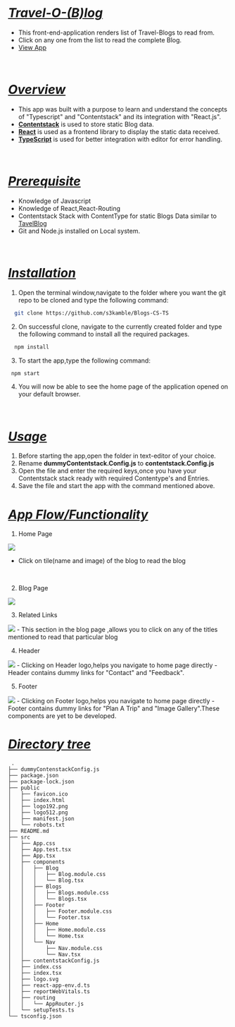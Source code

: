 # <i><u>Travel-O-(B)log</u></i>
- This front-end-application renders list of Travel-Blogs to read from.
- Click on any one from the list to read the complete Blog.
- [View App]()

<br>

# <i><u>Overview</u></i>
- This app was built with a purpose to learn and understand the concepts of "Typescript" and "Contentstack" and its integration with "React.js".
- <b>[Contentstack](https://www.contentstack.com/)</b>  is used to store static Blog data.
- <b>[React](https://reactjs.org/)</b>  is used as a frontend library to display the static data received.
- <b>[TypeScript](https://www.typescriptlang.org/)</b>  is used for better integration with editor for error handling.

<br>

# <i><u>Prerequisite</u></i>
- Knowledge of Javascript
- Knowledge of React,React-Routing
- Contentstack Stack with ContentType  for static Blogs Data similar to [TavelBlog](https://s3kamble.github.io/webpage-rendering-data/Readme_Blog_CS_TS_Data/travel_blog.json)
- Git and Node.js installed on Local system.
<br>

# <i><u>Installation</u></i>
1. Open the terminal window,navigate to the folder where you want the git repo to be cloned and type the following command: 
```sh
  git clone https://github.com/s3kamble/Blogs-CS-TS
   ```

2. On successful clone, navigate to the currently created folder and type the following command to install all the required packages.
```sh
  npm install
   ```

3. To start the app,type the following command:
```sh
 npm start
   ```
4. You will now be able to see the home page of the application opened on your default browser.

<br>

# <i><u>Usage</u></i>
1. Before starting the app,open the folder in text-editor of your choice.
2. Rename <b>dummyContentstack.Config.js</b> to <b>contentstack.Config.js</b>
3. Open the file and enter the required keys,once you have your Contentstack stack ready with required Contentype's and Entries.
4. Save the file and start the app with the command mentioned above.

# <i><u>App Flow/Functionality</u></i>

1. Home Page
 <img src="https://s3kamble.github.io/webpage-rendering-data/Readme_Blog_CS_TS_Data/Home_page_blogs.png" />

 - Click on tile(name and image) of the blog to read the blog
 <br>

 2. Blog Page
  <img src="https://s3kamble.github.io/webpage-rendering-data/Readme_Blog_CS_TS_Data/Single_blog_page.png" />
 <br>

 3. Related Links
 <img src="https://s3kamble.github.io/webpage-rendering-data/Readme_Blog_CS_TS_Data/Aside_section_blogs.png" />
 - This section in the blog page ,allows you to click on any of the titles mentioned to read that particular blog
<br>

 4. Header
 <img src="https://s3kamble.github.io/webpage-rendering-data/Readme_Blog_CS_TS_Data/Header-Blogs.png" />
 - Clicking on Header logo,helps you navigate to home page directly
 - Header contains dummy links for "Contact" and "Feedback".
 <br>

 5. Footer
 <img src="https://s3kamble.github.io/webpage-rendering-data/Readme_Blog_CS_TS_Data/Footer_blogs.png" /> 
 - Clicking on Footer logo,helps you navigate to home page directly
 - Footer contains dummy links for "Plan A Trip" and "Image Gallery".These components are yet to be developed.
 <br>

 # <i><u>Directory tree</u></i>
```
 .
├── dummyContenstackConfig.js
├── package.json
├── package-lock.json
├── public
│   ├── favicon.ico
│   ├── index.html
│   ├── logo192.png
│   ├── logo512.png
│   ├── manifest.json
│   └── robots.txt
├── README.md
├── src
│   ├── App.css
│   ├── App.test.tsx
│   ├── App.tsx
│   ├── components
│   │   ├── Blog
│   │   │   ├── Blog.module.css
│   │   │   └── Blog.tsx
│   │   ├── Blogs
│   │   │   ├── Blogs.module.css
│   │   │   └── Blogs.tsx
│   │   ├── Footer
│   │   │   ├── Footer.module.css
│   │   │   └── Footer.tsx
│   │   ├── Home
│   │   │   ├── Home.module.css
│   │   │   └── Home.tsx
│   │   └── Nav
│   │       ├── Nav.module.css
│   │       └── Nav.tsx
│   ├── contentstackConfig.js
│   ├── index.css
│   ├── index.tsx
│   ├── logo.svg
│   ├── react-app-env.d.ts
│   ├── reportWebVitals.ts
│   ├── routing
│   │   └── AppRouter.js
│   └── setupTests.ts
└── tsconfig.json
```







